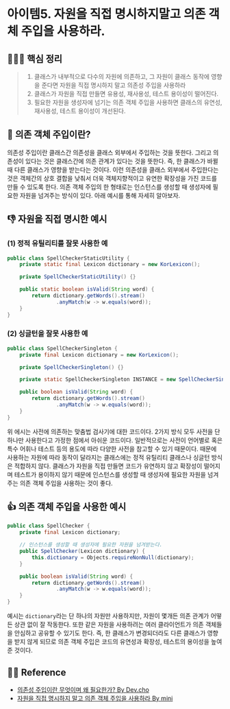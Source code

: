 # 아이템5. 자원을 직접 명시하지말고 의존 객체 주입을 사용하라.

## 🙆🏻‍♀️ 핵심 정리
> 1. 클래스가 내부적으로 다수의 자원에 의존하고, 그 자원이 클래스 동작에 영향을 준다면 자원을 직접 명시하지 말고 의존성 주입을 사용하라
> 2. 클래스가 자원을 직접 만들면 유용성, 재사용성, 테스트 용이성이 떨어진다. 
> 3. 필요한 자원을 생성자에 넘기는 의존 객체 주입을 사용하면 클래스의 유연성, 재사용성, 테스트 용이성이 개선된다.

## 🤔 의존 객체 주입이란?
의존성 주입이란 클래스간 의존성을 클래스 외부에서 주입하는 것을 뜻한다. 그리고 의존성이 있다는 것은 클래스간에 의존 관계가 있다는 것을 뜻한다. 즉, 한 클래스가 바뀔 때 다른 클래스가 영향을 받는다는 것이다. 이런 의존성을 클래스 외부에서 주입한다는 것은 객체간의 상호 결합을 낮춰서 더욱 객체지향적이고 유연한 확장성을 가진 코드를 만들 수 있도록 한다.
의존 객체 주입의 한 형태로는 인스턴스를 생성할 때 생성자에 필요한 자원을 넘겨주는 방식이 있다.
아래 예시를 통해 자세히 알아보자.

## 👎 자원을 직접 명시한 예시
### (1) 정적 유틸리티를 잘못 사용한 예
~~~java
public class SpellCheckerStaticUtility {
    private static final Lexicon dictionary = new KorLexicon();

    private SpellCheckerStaticUtility() {}

    public static boolean isValid(String word) {
        return dictionary.getWords().stream()
                .anyMatch(w -> w.equals(word));
    }
}
~~~

### (2) 싱글턴을 잘못 사용한 예
~~~java
public class SpellCheckerSingleton {
    private final Lexicon dictionary = new KorLexicon();

    private SpellCheckerSingleton() {}

    private static SpellCheckerSingleton INSTANCE = new SpellCheckerSingleton();

    public boolean isValid(String word) {
        return dictionary.getWords().stream()
                .anyMatch(w -> w.equals(word));
    }
}
~~~

위 에시는 사전에 의존하는 맞춤법 검사기에 대한 코드이다. 2가지 방식 모두 사전을 단 하나만 사용한다고 가정한 점에서 아쉬운 코드이다. 일반적으로는 사전이 언어별로 혹은 특수 어휘나 테스트 등의 용도에 따라 다양한 사전을 참고할 수 있기 때문이다. 때문에 사용하는 자원에 따라 동작이 달라지는 클래스에는 정적 유틸리티 클래스나 싱글턴 방식은 적합하지 않다.
클래스가 자원을 직접 만들면 코드가 유연하지 않고 확장성이 떨어지며 테스트가 용이하지 않기 때문에 인스턴스를 생성할 때 생성자에 필요한 자원을 넘겨주는 의존 객체 주입을 사용하는 것이 좋다.


## 👍 의존 객체 주입을 사용한 예시

~~~java
public class SpellChecker {
    private final Lexicon dictionary;

	// 인스턴스를 생성할 때 생성자에 필요한 자원을 넘겨받는다.
    public SpellChecker(Lexicon dictionary) {
        this.dictionary = Objects.requireNonNull(dictionary);
    }

    public boolean isValid(String word) {
        return dictionary.getWords().stream()
                .anyMatch(w -> w.equals(word));
    }
}
~~~

예시는 `dictionary`라는 단 하나의 자원만 사용하지만, 자원이 몇개든 의존 관계가 어떻든 상관 없이 잘 작동한다. 또한 같은 자원을 사용하려는 여러 클라이언트가 의존 객체들을 안심하고 공유할 수 있기도 한다. 즉, 한 클래스가 변경되더라도 다른 클래스가 영향을 받지 않게 되므로 의존 객체 주입은 코드의 유연성과 확장성, 테스트의 용이성을 높여준 것이다. 


## 👼🏻 Reference

- [의존성 주입이란 무엇이며 왜 필요한가? By Dev.cho](https://kotlinworld.com/64#%EC%A-%BC%EC%-E%--%EC%-D%B-%EB%-E%--%--%EB%AC%B-%EC%--%--%EC%-D%B-%EB%A-%B-%--%EC%--%-C%--%ED%--%--%EC%-A%--%ED%--%A-%EA%B-%-C%-F)
- [자원을 직접 명시하지 말고 의존 객체 주입을 사용하라 By mini](https://blog.riyenas.dev/effective_java_reusing_object/)
